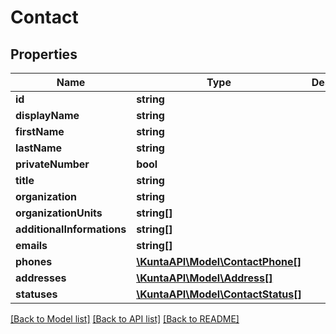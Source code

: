 # Contact

## Properties
Name | Type | Description | Notes
------------ | ------------- | ------------- | -------------
**id** | **string** |  | [optional] 
**displayName** | **string** |  | [optional] 
**firstName** | **string** |  | [optional] 
**lastName** | **string** |  | [optional] 
**privateNumber** | **bool** |  | [optional] 
**title** | **string** |  | [optional] 
**organization** | **string** |  | [optional] 
**organizationUnits** | **string[]** |  | [optional] 
**additionalInformations** | **string[]** |  | [optional] 
**emails** | **string[]** |  | [optional] 
**phones** | [**\KuntaAPI\Model\ContactPhone[]**](ContactPhone.md) |  | [optional] 
**addresses** | [**\KuntaAPI\Model\Address[]**](Address.md) |  | [optional] 
**statuses** | [**\KuntaAPI\Model\ContactStatus[]**](ContactStatus.md) |  | [optional] 

[[Back to Model list]](../README.md#documentation-for-models) [[Back to API list]](../README.md#documentation-for-api-endpoints) [[Back to README]](../README.md)


